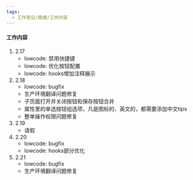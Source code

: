```yaml
---
tags:
  - 工作笔记/鼎捷/工作内容
---
```

#### 工作内容
1. 2.17
	- lowcode: 禁用快捷键
	- lowcode: 优化按钮配置
	- lowcode: hooks增加注释展示
2. 2.18
	- lowcode: bugfix
	- 生产环境翻译问题修复
	- 子页面打开并关闭按钮和保存按钮合并
	- 属性里的单选按钮组选项，凡是图标的、英文的，都需要添加中文tips
	- 整单操作权限问题修复
3. 2.19
	- 请假
4. 2.20
	- lowcode: bugfix
	- lowcode: hooks部分优化
5. 2.21
	- lowcode: bugfix
	- 生产环境翻译问题修复